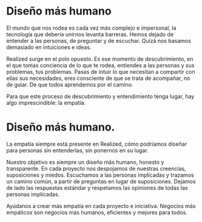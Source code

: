 # Diseño más humano

El mundo que nos rodea es cada vez más complejo e impersonal, la tecnología que debería unirnos levanta barreras. Hemos dejado de entender a las personas, de preguntar y de escuchar. Quizá nos basamos demasiado en intuiciones e ideas.

Realized surge en el polo opuesto. Es ese momento de descubrimiento, en el que tomas conciencia de lo que te rodea, entiendes a las personas y sus problemas, tus problemas. Pasas de intuir lo que necesitan a compartir con ellas sus necesidades, eres consciente de que se trata de acompañar, no de guiar. De que todos aprendemos por el camino.

Para que este proceso de descubrimiento y entendimiento tenga lugar, hay algo imprescindible: la empatía.

<h1 class="title">Diseño más humano.</h1>

La empatía siempre está presente en Realized, cómo podríamos diseñar para personas sin entenderlas, sin ponernos en su lugar.

Nuestro objetivo es siempre un diseño más humano, honesto y transparente. En cada proyecto nos despojamos de nuestras creencias, suposiciones y miedos. Escuchamos a las personas implicadas y trazamos un camino común, a partir de preguntas en lugar de suposiciones. Dejamos de lado las respuestas estándar y respetamos las opiniones de todas las personas implicadas.

Ayúdanos a crear más empatía en cada proyecto e iniciativa. Negocios más empáticos son negocios más humanos, eficientes y mejores para todos.
